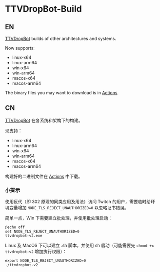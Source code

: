 # TTVDropBot-Build

## EN

[TTVDropBot](https://github.com/Zaarrg/TTVDropBot) builds of other architectures and systems.

Now supports:
* linux-x64
* linux-arm64
* win-x64
* win-arm64
* macos-x64
* macos-arm64

The binary files you may want to download is in [Actions](./actions).

## CN

[TTVDropBot](https://github.com/Zaarrg/TTVDropBot) 在各系统和架构下的构建。

现支持：
* linux-x64
* linux-arm64
* win-x64
* win-arm64
* macos-x64
* macos-arm64

构建好的二进制文件在 [Actions](./actions) 中下载。

### 小提示

使用反代（即 302 原理的同类应用及用法）访问 Twitch 的用户，需要临时给环境变量增加 `NODE_TLS_REJECT_UNAUTHORIZED=0` 以忽略证书错误。

简单一点，Win 下需要建立批处理，并使用批处理启动：

``` batch
@echo off
set NODE_TLS_REJECT_UNAUTHORIZED=0
ttvdropbot-v2.exe
```

Linux 及 MacOS 下可以建立 .sh 脚本，并使用 sh 启动（可能需要先 `chmod +x ttvdropbot-v2` 增加执行权限）：

``` shell
export NODE_TLS_REJECT_UNAUTHORIZED=0
./ttvdropbot-v2
```

